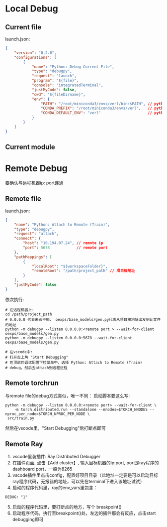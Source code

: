# Local Debug

## Current file

launch.json:   

```json
{
    "version": "0.2.0",
    "configurations": [
        {
            "name": "Python: Debug Current File",
            "type": "debugpy",
            "request": "launch",
            "program": "${file}",
            "console": "integratedTerminal",
            "justMyCode": false,
            "cwd": "${fileDirname}",
            "env": {
                "PATH": "/root/miniconda3/envs/verl/bin:$PATH", // python环境PATH 
                "CONDA_PREFIX": "/root/miniconda3/envs/verl",   // python环境conda prefix
                "CONDA_DEFAULT_ENV": "verl"                     // python环境conda env name
            }
        }
    ]
}

```


## Current module




# Remote Debug

要确认与远程机器ip: port连通


## Remote file


launch.json:   

```json
{
    "name": "Python: Attach to Remote (Train)",
    "type": "debugpy",
    "request": "attach",
    "connect": {
        "host": "10.194.07.24", // remote ip
        "port": 5678            // remote port
    },
    "pathMappings": [
        {
            "localRoot": "${workspaceFolder}",
            "remoteRoot": "/path/project_path" // 项目根地址
        }
    ],
    "justMyCode": false
}
```

依次执行:   
```shell
# 在远程机器上: 
cd /path/project_path
# 0.0.0.0 代表来者不拒， oexps/base_models/gen.py代表从项目根地址出发到此文件的地址
python -m debugpy --listen 0.0.0.0:<remote port > --wait-for-client oexps/base_models/gen.py
python -m debugpy --listen 0.0.0.0:5678 --wait-for-client oexps/base_models/gen.py

# 在vscode中:
# 打开左上角 "Start Debugging"
# 在顶部的调试配置下拉菜单中，选择 Python: Attach to Remote (Train)
# debug，然后去attach到远程进程
```


## Remote torchrun


与remote file的debug方式类似，唯一不同：
启动脚本要这么写:
```shell
python -m debugpy --listen 0.0.0.0:<remote port> --wait-for-client \
    -m torch.distributed.run --standalone --nnodes=$TORCH_NNODES --nproc_per_node=$TORCH_NPROC_PER_NODE \
 src/train.py
```

然后在vscode里，"Start Debugging"后打断点即可


## Remote Ray

1. vscode里装插件: Ray Distributed Debugger
2. 在插件页面, 点击【Add cluster】, 输入目标机器的ip:port, port是ray程序的dashboard port，一般为8265
3. vscode插件里点击config，配置好项目目录（此地址一定要是可以启动目标ray程序代码，无报错的地址，可以先在terminal下进入该地址试试）
4. 启动的程序代码里，ray的env_vars里包含：
```shell
DEBUG: "1"
```
5. 启动的程序代码里，要打断点的地方，写个 breakpoint()
6. 启动程序代码，执行至breakpoint()处，左边的插件那会有反应，点击start debugging即可




